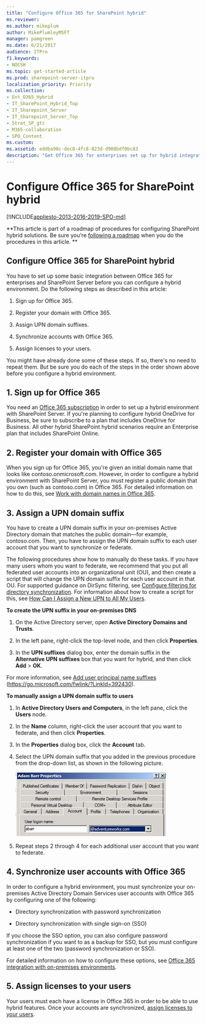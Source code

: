 ```yaml
---
title: "Configure Office 365 for SharePoint hybrid"
ms.reviewer: 
ms.author: mikeplum
author: MikePlumleyMSFT
manager: pamgreen
ms.date: 6/21/2017
audience: ITPro
f1.keywords:
- NOCSH
ms.topic: get-started-article
ms.prod: sharepoint-server-itpro
localization_priority: Priority
ms.collection:
- Ent_O365_Hybrid
- IT_SharePoint_Hybrid_Top
- IT_Sharepoint_Server
- IT_Sharepoint_Server_Top
- Strat_SP_gtc
- M365-collaboration
- SPO_Content
ms.custom: 
ms.assetid: eddba98c-dec8-4fc8-823d-d908bdf0bc83
description: "Get Office 365 for enterprises set up for hybrid integration with SharePoint Server."
---
```


# Configure Office 365 for SharePoint hybrid

[!INCLUDE[appliesto-2013-2016-2019-SPO-md](../includes/appliesto-2013-2016-2019-SPO-md.md)] 
  
 **This article is part of a roadmap of procedures for configuring SharePoint hybrid solutions. Be sure you're [following a roadmap](configuration-roadmaps.md) when you do the procedures in this article. **
  
## Configure Office 365 for SharePoint hybrid

You have to set up some basic integration between Office 365 for enterprises and SharePoint Server before you can configure a hybrid environment. Do the following steps as described in this article:
  
1. Sign up for Office 365.
    
2. Register your domain with Office 365.
    
3. Assign UPN domain suffixes.
    
4. Synchronize accounts with Office 365.
    
5. Assign licenses to your users.
    
You might have already done some of these steps. If so, there's no need to repeat them. But be sure you do each of the steps in the order shown above before you configure a hybrid environment.
  
## 1. Sign up for Office 365

You need an [Office 365 subscription](https://go.microsoft.com/fwlink/p/?LinkID=532795) in order to set up a hybrid environment with SharePoint Server. If you're planning to configure hybrid OneDrive for Business, be sure to subscribe to a plan that includes OneDrive for Business. All other hybrid SharePoint hybrid scenarios require an Enterprise plan that includes SharePoint Online. 
  
## 2. Register your domain with Office 365

When you sign up for Office 365, you're given an initial domain name that looks like contoso.onmicrosoft.com. However, in order to configure a hybrid environment with SharePoint Server, you must register a public domain that you own (such as contoso.com) in Office 365. For detailed information on how to do this, see [Work with domain names in Office 365](https://go.microsoft.com/fwlink/p/?LinkID=534807).
  
## 3. Assign a UPN domain suffix
<a name="assignUPN"> </a>

You have to create a UPN domain suffix in your on-premises Active Directory domain that matches the public domain—for example, contoso.com. Then, you have to assign the UPN domain suffix to each user account that you want to synchronize or federate.
  
The following procedures show how to manually do these tasks. If you have many users whom you want to federate, we recommend that you put all federated user accounts into an organizational unit (OU), and then create a script that will change the UPN domain suffix for each user account in that OU. For supported guidance on DirSync filtering, see [Configure filtering for directory synchronization](https://go.microsoft.com/fwlink/?LinkID=392308). For information about how to create a script for this, see [How Can I Assign a New UPN to All My Users](https://go.microsoft.com/fwlink/?LinkId=392242).
  
 **To create the UPN suffix in your on-premises DNS**
  
1. On the Active Directory server, open **Active Directory Domains and Trusts**.
    
2. In the left pane, right-click the top-level node, and then click **Properties**.
    
3. In the **UPN suffixes** dialog box, enter the domain suffix in the **Alternative UPN suffixes** box that you want for hybrid, and then click **Add** > **OK**.
    
For more information, see [Add user principal name suffixes](https://go.microsoft.com/fwlink/?LinkId=392430) (https://go.microsoft.com/fwlink/?LinkId=392430). 
  
 **To manually assign a UPN domain suffix to users**
  
1. In **Active Directory Users and Computers**, in the left pane, click the **Users** node. 
    
2. In the **Name** column, right-click the user account that you want to federate, and then click **Properties**.
    
3. In the **Properties** dialog box, click the **Account** tab. 
    
4. Select the UPN domain suffix that you added in the previous procedure from the drop-down list, as shown in the following picture.
    
     ![This figure illustrates the UPN Suffix setting](../media/UPNSuffix_Hybrid.jpg)
  
5. Repeat steps 2 through 4 for each additional user account that you want to federate.
    
## 4. Synchronize user accounts with Office 365
<a name="assignUPN"> </a>

In order to configure a hybrid environment, you must synchronize your on-premises Active Directory Domain Services user accounts with Office 365 by configuring one of the following:
  
- Directory synchronization with password synchronization
    
- Directory synchronization with single sign-on (SSO)
    
If you choose the SSO option, you can also configure password synchronization if you want to as a backup for SSO, but you must configure at least one of the two (password synchronization or SSO). 
  
For detailed information on how to configure these options, see [Office 365 integration with on-premises environments](https://go.microsoft.com/fwlink/p/?LinkID=524187).
  
## 5. Assign licenses to your users
<a name="assignUPN"> </a>

Your users must each have a license in Office 365 in order to be able to use hybrid features. Once your accounts are synchronized, [assign licenses to your users](https://go.microsoft.com/fwlink/p/?LinkID=529809).
  

